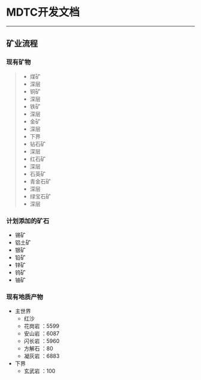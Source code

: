 # MDTC开发文档

---
## 矿业流程

### 现有矿物

>- 煤矿
>  - 深层
>- 铜矿
>  - 深层
>- 铁矿
>  - 深层
>- 金矿
>  - 深层
>  - 下界
>- 钻石矿
>  - 深层 
>- 红石矿
>  - 深层
>- 石英矿
>- 青金石矿
>  - 深层
>- 绿宝石矿
>  - 深层

### 计划添加的矿石

- 锡矿
- 铝土矿
- 银矿
- 铅矿
- 锌矿
- 钨矿
- 铀矿

### 现有地质产物

- 主世界
  - 红沙
  - 花岗岩 ：5599
  - 安山岩 ：6087
  - 闪长岩 ：5960
  - 方解石 ：80
  - 凝灰岩 ：6883
- 下界
  - 玄武岩 ：100

